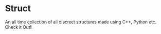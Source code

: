 # Struct
An all time collection of all discreet structures made using C++, Python etc. Check it Out!!
